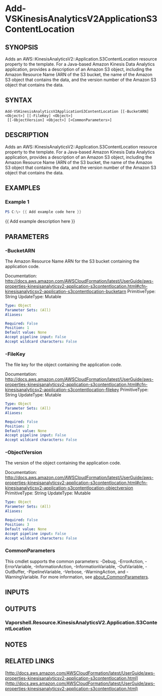 # Add-VSKinesisAnalyticsV2ApplicationS3ContentLocation

## SYNOPSIS
Adds an AWS::KinesisAnalyticsV2::Application.S3ContentLocation resource property to the template.
For a Java-based Amazon Kinesis Data Analytics application, provides a description of an Amazon S3 object, including the Amazon Resource Name (ARN of the S3 bucket, the name of the Amazon S3 object that contains the data, and the version number of the Amazon S3 object that contains the data.

## SYNTAX

```
Add-VSKinesisAnalyticsV2ApplicationS3ContentLocation [[-BucketARN] <Object>] [[-FileKey] <Object>]
 [[-ObjectVersion] <Object>] [<CommonParameters>]
```

## DESCRIPTION
Adds an AWS::KinesisAnalyticsV2::Application.S3ContentLocation resource property to the template.
For a Java-based Amazon Kinesis Data Analytics application, provides a description of an Amazon S3 object, including the Amazon Resource Name (ARN of the S3 bucket, the name of the Amazon S3 object that contains the data, and the version number of the Amazon S3 object that contains the data.

## EXAMPLES

### Example 1
```powershell
PS C:\> {{ Add example code here }}
```

{{ Add example description here }}

## PARAMETERS

### -BucketARN
The Amazon Resource Name ARN for the S3 bucket containing the application code.

Documentation: http://docs.aws.amazon.com/AWSCloudFormation/latest/UserGuide/aws-properties-kinesisanalyticsv2-application-s3contentlocation.html#cfn-kinesisanalyticsv2-application-s3contentlocation-bucketarn
PrimitiveType: String
UpdateType: Mutable

```yaml
Type: Object
Parameter Sets: (All)
Aliases:

Required: False
Position: 1
Default value: None
Accept pipeline input: False
Accept wildcard characters: False
```

### -FileKey
The file key for the object containing the application code.

Documentation: http://docs.aws.amazon.com/AWSCloudFormation/latest/UserGuide/aws-properties-kinesisanalyticsv2-application-s3contentlocation.html#cfn-kinesisanalyticsv2-application-s3contentlocation-filekey
PrimitiveType: String
UpdateType: Mutable

```yaml
Type: Object
Parameter Sets: (All)
Aliases:

Required: False
Position: 2
Default value: None
Accept pipeline input: False
Accept wildcard characters: False
```

### -ObjectVersion
The version of the object containing the application code.

Documentation: http://docs.aws.amazon.com/AWSCloudFormation/latest/UserGuide/aws-properties-kinesisanalyticsv2-application-s3contentlocation.html#cfn-kinesisanalyticsv2-application-s3contentlocation-objectversion
PrimitiveType: String
UpdateType: Mutable

```yaml
Type: Object
Parameter Sets: (All)
Aliases:

Required: False
Position: 3
Default value: None
Accept pipeline input: False
Accept wildcard characters: False
```

### CommonParameters
This cmdlet supports the common parameters: -Debug, -ErrorAction, -ErrorVariable, -InformationAction, -InformationVariable, -OutVariable, -OutBuffer, -PipelineVariable, -Verbose, -WarningAction, and -WarningVariable. For more information, see [about_CommonParameters](http://go.microsoft.com/fwlink/?LinkID=113216).

## INPUTS

## OUTPUTS

### Vaporshell.Resource.KinesisAnalyticsV2.Application.S3ContentLocation
## NOTES

## RELATED LINKS

[http://docs.aws.amazon.com/AWSCloudFormation/latest/UserGuide/aws-properties-kinesisanalyticsv2-application-s3contentlocation.html](http://docs.aws.amazon.com/AWSCloudFormation/latest/UserGuide/aws-properties-kinesisanalyticsv2-application-s3contentlocation.html)

